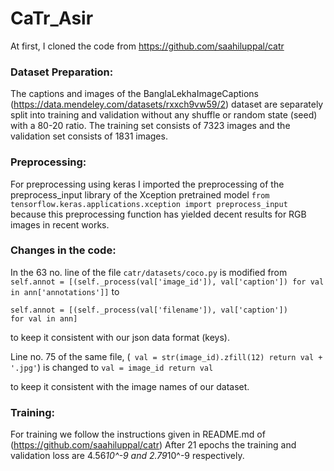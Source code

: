 # CaTr_Asir
At first, I cloned the code from https://github.com/saahiluppal/catr

### Dataset Preparation:
The captions and images of the BanglaLekhaImageCaptions (https://data.mendeley.com/datasets/rxxch9vw59/2) dataset are separately split into training and validation without any shuffle or random state (seed) with a 80-20 ratio. The training set consists of 7323 images and the validation set consists of 1831 images.

### Preprocessing:
For preprocessing using keras I imported the preprocessing of the 	preprocess_input library of the Xception pretrained model 
```from tensorflow.keras.applications.xception import preprocess_input``` 
because this preprocessing function has yielded decent results for RGB images in recent works.

### Changes in the code:
In the 63 no. line of the file ```catr/datasets/coco.py``` is modified from ```
self.annot = [(self._process(val['image_id']), val['caption'])
for val in ann['annotations']]``` 
to 
```
self.annot = [(self._process(val['filename']), val['caption'])
for val in ann]
``` 
to keep it consistent with our json data format (keys).

Line no. 75 of the same file, 
(```
val = str(image_id).zfill(12)
return val + '.jpg'```) 
is changed to ```val = image_id
return val``` 

to keep it consistent with the image names of our dataset.

### Training:
For training we follow the instructions given in README.md of (https://github.com/saahiluppal/catr) 
After 21 epochs the training and validation loss are 4.56*10^-9 and 2.79*10^-9 respectively.

